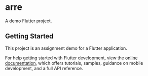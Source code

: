 # arre

A demo Flutter project.

## Getting Started

This project is an assignment demo for a Flutter application.



For help getting started with Flutter development, view the
[online documentation](https://docs.flutter.dev/), which offers tutorials,
samples, guidance on mobile development, and a full API reference.
